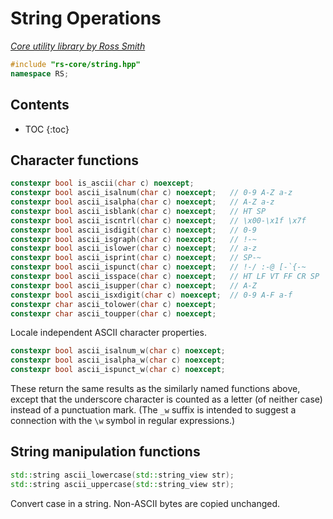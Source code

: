 # String Operations

_[Core utility library by Ross Smith](index.html)_

```c++
#include "rs-core/string.hpp"
namespace RS;
```

## Contents

* TOC
{:toc}

## Character functions

```c++
constexpr bool is_ascii(char c) noexcept;
constexpr bool ascii_isalnum(char c) noexcept;   // 0-9 A-Z a-z
constexpr bool ascii_isalpha(char c) noexcept;   // A-Z a-z
constexpr bool ascii_isblank(char c) noexcept;   // HT SP
constexpr bool ascii_iscntrl(char c) noexcept;   // \x00-\x1f \x7f
constexpr bool ascii_isdigit(char c) noexcept;   // 0-9
constexpr bool ascii_isgraph(char c) noexcept;   // !-~
constexpr bool ascii_islower(char c) noexcept;   // a-z
constexpr bool ascii_isprint(char c) noexcept;   // SP-~
constexpr bool ascii_ispunct(char c) noexcept;   // !-/ :-@ [-`{-~
constexpr bool ascii_isspace(char c) noexcept;   // HT LF VT FF CR SP
constexpr bool ascii_isupper(char c) noexcept;   // A-Z
constexpr bool ascii_isxdigit(char c) noexcept;  // 0-9 A-F a-f
constexpr char ascii_tolower(char c) noexcept;
constexpr char ascii_toupper(char c) noexcept;
```

Locale independent ASCII character properties.

```c++
constexpr bool ascii_isalnum_w(char c) noexcept;
constexpr bool ascii_isalpha_w(char c) noexcept;
constexpr bool ascii_ispunct_w(char c) noexcept;
```

These return the same results as the similarly named functions above, except
that the underscore character is counted as a letter (of neither case)
instead of a punctuation mark. (The `_w` suffix is intended to suggest a
connection with the `\w` symbol in regular expressions.)

## String manipulation functions

```c++
std::string ascii_lowercase(std::string_view str);
std::string ascii_uppercase(std::string_view str);
```

Convert case in a string. Non-ASCII bytes are copied unchanged.
